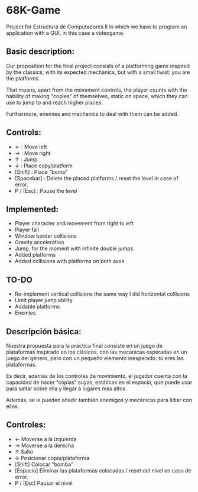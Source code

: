 # 68K-Game
Project for Estructura de Computadores II in which we have to program an application with a GUI, in this case a videogame.

## Basic description:
Our proposition for the final project consists of a platforming game inspired by the classics, with its expected mechanics, but with a small twist: you are the platforms.

That means, apart from the movement controls, the player counts with the hability of making "copies" of themselves, static on space, which they can use to jump to and reach higher places.

Furthermore, enemies and mechanics to deal with them can be added.

## Controls:
*	←	: Move left
*	→	: Move right
*	↑	: Jump
*	↓	: Place copy/platform
*	[Shift] : Place "bomb"
*	[Spacebar] : Delete the placed platforms / reset the level in case of error.
*	P / [Esc] : Pause the level

## Implemented:
* Player character and movement from right to left
* Player fall
* Window border collisions
* Gravity acceleration
* Jump, for the moment with infinite double jumps.
* Added platforms
* Added collisions with platforms on both axes

## TO-DO
* Re-implement vertical collisions the same way I did horizontal collisions
* Limit player jump ability
* Addable platforms
* Enemies

## Descripción básica:
Nuestra propuesta para la práctica final consiste en un juego de plataformas inspirado en los clásicos, con las mecánicas esperadas en un juego del género, pero con un pequeño elemento inesperado: tú eres las plataformas.

Es decir, además de los controles de movimiento, el jugador cuenta con la capacidad de hacer “copias” suyas, estáticas en el espacio, que puede usar para saltar sobre ella y llegar a lugares más altos.

Además, se le pueden añadir también enemigos y mecánicas para lidiar con ellos.

## Controles:
*	←		Moverse a la izquierda
*	→		Moverse a la derecha
*	↑		Salto
*	↓		Posicionar copia/plataforma
*	[Shift]	Colocar “bomba”
*	[Espacio] 	Eliminar las plataformas colocadas / reset del nivel en caso de error.
*	P / [Esc]	Pausar el nivel
